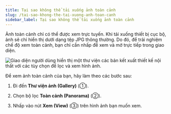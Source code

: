 ```yaml
---
title: Tại sao không thể tải xuống ảnh toàn cảnh
slug: /tai-sao-khong-the-tai-xuong-anh-toan-canh
sidebar_label: Tại sao không thể tải xuống ảnh toàn cảnh
---
```


Ảnh toàn cảnh chỉ có thể được xem trực tuyến. Khi tải xuống thiết bị cục bộ, ảnh sẽ chỉ hiển thị dưới dạng tệp JPG thông thường. Do đó, để trải nghiệm chế độ xem toàn cảnh, bạn chỉ cần nhấp để xem và mở trực tiếp trong giao diện.

![Giao diện người dùng hiển thị một thư viện các bản kết xuất thiết kế nội thất với các tùy chọn để lọc và xem hình ảnh.](https://storage.googleapis.com/jegavn_kb/image_jegavn/221.2.png)

Để xem ảnh toàn cảnh của bạn, hãy làm theo các bước sau:

1. Đi đến **Thư viện ảnh (Gallery)** (①).

2. Chọn bộ lọc **Toàn cảnh (Panorama)** (②).

3. Nhấp vào nút **Xem (View)** (③) trên hình ảnh bạn muốn xem.